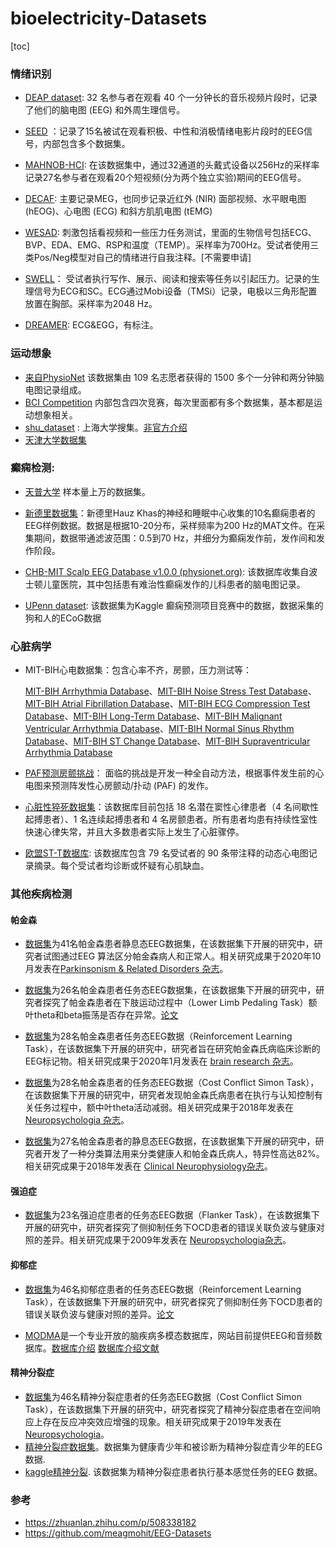 # bioelectricity-Datasets

[toc]

### 情绪识别

* [DEAP dataset](https://www.eecs.qmul.ac.uk/mmv/datasets/deap/): 32 名参与者在观看 40 个一分钟长的音乐视频片段时，记录了他们的脑电图 (EEG) 和外周生理信号。

* [SEED](https://bcmi.sjtu.edu.cn/~seed/index.html) ：记录了15名被试在观看积极、中性和消极情绪电影片段时的EEG信号，内部包含多个数据集。

* [MAHNOB-HCI](https://mahnob-db.eu/hci-tagging/): 在该数据集中，通过32通道的头戴式设备以256Hz的采样率记录27名参与者在观看20个短视频(分为两个独立实验)期间的EEG信号。

* [DECAF](https://decaf-dataset.github.io/): 主要记录MEG，也同步记录近红外 (NIR) 面部视频、水平眼电图 (hEOG)、心电图 (ECG) 和斜方肌肌电图 (tEMG) 
* [WESAD](https://ubicomp.eti.uni-siegen.de/home/datasets/icmi18/): 刺激包括看视频和一些压力任务测试，里面的生物信号包括ECG、BVP、EDA、EMG、RSP和温度（TEMP）。采样率为700Hz。受试者使用三类Pos/Neg模型对自己的情绪进行自我注释。[不需要申请]
* [SWELL](https://cs.ru.nl/~skoldijk/SWELL-KW/Dataset.html)： 受试者执行写作、展示、阅读和搜索等任务以引起压力。记录的生理信号为ECG和SC。ECG通过Mobi设备（TMSi）记录，电极以三角形配置放置在胸部。采样率为2048 Hz。
* [DREAMER](https://zenodo.org/record/546113#): ECG&EGG，有标注。
### 运动想象

* [来自PhysioNet](https://www.physionet.org/content/eegmmidb/1.0.0/) 该数据集由 109 名志愿者获得的 1500 多个一分钟和两分钟脑电图记录组成。
* [BCI Competition](https://www.bbci.de/competition/) 内部包含四次竞赛，每次里面都有多个数据集，基本都是运动想象相关。
* [shu_dataset](https://figshare.com/articles/software/shu_dataset/19228725/1) : 上海大学搜集。[非官方介绍](https://blog.csdn.net/Nan_Feng_ya/article/details/129011355?spm=1001.2101.3001.6650.2&utm_medium=distribute.pc_relevant.none-task-blog-2%7Edefault%7ECTRLIST%7ERate-2-129011355-blog-129007268.235%5Ev38%5Epc_relevant_anti_vip_base&depth_1-utm_source=distribute.pc_relevant.none-task-blog-2%7Edefault%7ECTRLIST%7ERate-2-129011355-blog-129007268.235%5Ev38%5Epc_relevant_anti_vip_base&utm_relevant_index=5)
* [天津大学数据集](https://dataverse.harvard.edu/dataset.xhtml?persistentId=doi:10.7910/DVN/27306)


### 癫痫检测: 

* [天普大学](https://isip.piconepress.com/projects/tuh_eeg/html/downloads.shtml) 样本量上万的数据集。

* [新德里数据集](https://www.researchgate.net/publication/308719109_EEG_Epilepsy_Datasets)：新德里Hauz Khas的神经和睡眠中心收集的10名癫痫患者的EEG样例数据。数据是根据10-20分布，采样频率为200 Hz的MAT文件。在采集期间，数据带通滤波范围：0.5到70 Hz，并细分为癫痫发作前，发作间和发作阶段。

* [CHB-MIT Scalp EEG Database v1.0.0 (physionet.org)](https://physionet.org/content/chbmit/1.0.0/): 该数据库收集自波士顿儿童医院，其中包括患有难治性癫痫发作的儿科患者的脑电图记录。

* [UPenn dataset](https://www.kaggle.com/c/seizure-detection/data): 该数据集为Kaggle 癫痫预测项目竞赛中的数据，数据采集的狗和人的ECoG数据

### 心脏病学

* MIT-BIH心电数据集：包含心率不齐，房颤，压力测试等：

  [MIT-BIH Arrhythmia Database](http://physionet.org/physiobank/database/mitdb/)、[MIT-BIH Noise Stress Test Database](http://physionet.org/physiobank/database/nstdb/)、[MIT-BIH Atrial Fibrillation Database](http://physionet.org/physiobank/database/afdb/)、[MIT-BIH ECG Compression Test Database](http://physionet.org/physiobank/database/cdb/)、[MIT-BIH Long-Term Database](http://physionet.org/physiobank/database/ltdb/)、[MIT-BIH Malignant Ventricular Arrhythmia Database](http://physionet.org/physiobank/database/vfdb/)、[MIT-BIH Normal Sinus Rhythm Database](http://physionet.org/physiobank/database/nsrdb/)、[MIT-BIH ST Change Database](http://physionet.org/physiobank/database/stdb/)、[MIT-BIH Supraventricular Arrhythmia Database](http://physionet.org/physiobank/database/svdb/) 

* [PAF预测房颤挑战](https://physionet.org/content/challenge-2001/1.0.0/)： 面临的挑战是开发一种全自动方法，根据事件发生前的心电图来预测阵发性心房颤动/扑动 (PAF) 的发作。

* [心脏性猝死数据集](https://physionet.org/content/sddb/1.0.0/)：该数据库目前包括 18 名潜在窦性心律患者（4 名间歇性起搏患者）、1 名连续起搏患者和 4 名房颤患者。所有患者均患有持续性室性快速心律失常，并且大多数患者实际上发生了心脏骤停。

* [欧盟ST-T数据库](https://physionet.org/content/edb/1.0.0/): 该数据库包含 79 名受试者的 90 条带注释的动态心电图记录摘录。每个受试者均诊断或怀疑有心肌缺血。

### 其他疾病检测
#### 帕金森

* [数据集](https://bit.ly/3pP1pts)为41名帕金森患者静息态EEG数据集，在该数据集下开展的研究中，研究者试图通过EEG 算法区分帕金森病人和正常人。相关研究成果于2020年10月发表在[Parkinsonism & Related Disorders 杂志](https://www.sciencedirect.com/science/article/pii/S1353802020306672?via%3Dihub)。

* [数据集](https://bit.ly/32dsmMS)为26名帕金森患者任务态EEG数据集，在该数据集下开展的研究中，研究者探究了帕金森患者在下肢运动过程中（Lower Limb Pedaling Task）额叶theta和beta振荡是否存在异常。[论文](https://www.sciencedirect.com/science/article/abs/pii/S1388245720300092)
* [数据集](https://bit.ly/2AIPl9b)为28名帕金森患者任务态EEG数据（Reinforcement Learning Task），在该数据集下开展的研究中，研究者旨在研究帕金森氏病临床诊断的EEG标记物。相关研究成果于2020年1月发表在 [brain research 杂志](https://www.sciencedirect.com/science/article/abs/pii/S0006899319305955?via%3Dihub)。
* [数据集](http://bit.ly/2FauZTt)为28名帕金森患者的任务态EEG数据（Cost Conflict Simon Task），在该数据集下开展的研究中，研究者发现帕金森氏病患者在执行与认知控制有关任务过程中，额中叶theta活动减弱。相关研究成果于2018年发表在 [Neuropsychologia 杂志](https://www.sciencedirect.com/science/article/abs/pii/S0028393218302185?via%3Dihub)。
* [数据集](http://bit.ly/2rfCkNP)为27名帕金森患者的静息态EEG数据，在该数据集下开展的研究中，研究者开发了一种分类算法用来分类健康人和帕金森氏病人，特异性高达82%。相关研究成果于2018年发表在 [Clinical Neurophysiology杂志](https://www.sciencedirect.com/science/article/abs/pii/S1388245717311719)。

#### 强迫症

* [数据集](https://www.sciencedirect.com/science/article/abs/pii/S0028393209001298?via%3Dihub)为23名强迫症患者的任务态EEG数据（Flanker Task），在该数据集下开展的研究中，研究者探究了侧抑制任务下OCD患者的错误关联负波与健康对照的差异。相关研究成果于2009年发表在 [Neuropsychologia杂志](https://bit.ly/2MG4ZHz)。

#### 抑郁症

* [数据集](https://bit.ly/2F11Zwv)为46名抑郁症患者的任务态EEG数据（Reinforcement Learning Task），在该数据集下开展的研究中，研究者探究了侧抑制任务下OCD患者的错误关联负波与健康对照的差异。[论文](https://direct.mit.edu/cpsy/article/doi/10.1162/cpsy_a_00024/5365/Multiple-Dissociations-Between-Comorbid-Depression)

* [MODMA]( http://modma.lzu.edu.cn/data/application/#data_1)是一个专业开放的脑疾病多模态数据库，网站目前提供EEG和音频数据库。[数据库介绍](http://modma.lzu.edu.cn/data/index/) [数据库介绍文献](https://arxiv.org/pdf/2002.09283.pdf)

#### 精神分裂症

* [数据集](https://bit.ly/2J7BeJc)为46名精神分裂症患者的任务态EEG数据（Cost Conflict Simon Task），在该数据集下开展的研究中，研究者探究了精神分裂症患者在空间响应上存在反应冲突效应增强的现象。相关研究成果于2019年发表在 [Neuropsychologia](https://www.sciencedirect.com/science/article/pii/S0028393218301726)。
* [精神分裂症数据集](http://brain.bio.msu.ru/eeg_schizophrenia.htm)。数据集为健康青少年和被诊断为精神分裂症青少年的EEG数据.
* [kaggle精神分裂](https://www.kaggle.com/broach/button-tone-sz). 该数据集为精神分裂症患者执行基本感觉任务的EEG 数据。

### 参考
* https://zhuanlan.zhihu.com/p/508338182
* https://github.com/meagmohit/EEG-Datasets
